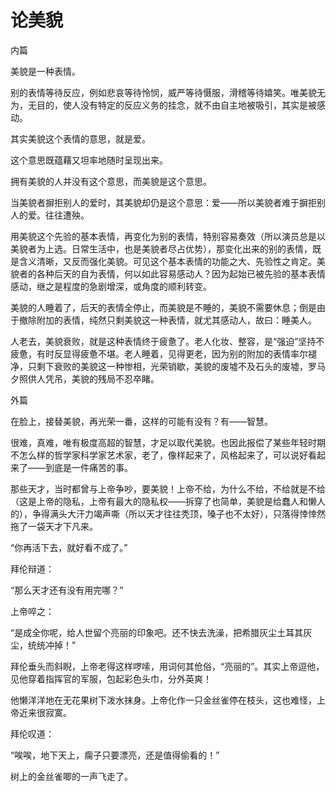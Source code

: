    

# 论美貌

内篇

美貌是一种表情。

别的表情等待反应，例如悲哀等待怜悯，威严等待慑服，滑稽等待嬉笑。唯美貌无为，无目的，使人没有特定的反应义务的挂念，就不由自主地被吸引，其实是被感动。

其实美貌这个表情的意思，就是爱。

这个意思既蕴藉又坦率地随时呈现出来。

拥有美貌的人并没有这个意思，而美貌是这个意思。

当美貌者摒拒别人的爱时，其美貌却仍是这个意思：爱——所以美貌者难于摒拒别人的爱。往往遭殃。

用美貌这个先验的基本表情，再变化为别的表情，特别容易奏效（所以演员总是以美貌者为上选。日常生活中，也是美貌者尽占优势），那变化出来的别的表情，既是含义清晰，又反而强化美貌。可见这个基本表情的功能之大、先验性之肯定。美貌者的各种后天的自为表情，何以如此容易感动人？因为起始已被先验的基本表情感动，继之是程度的急剧增深，或角度的顺利转变。

美貌的人睡着了，后天的表情全停止，而美貌是不睡的，美貌不需要休息；倒是由于撤除附加的表情，纯然只剩美貌这一种表情，就尤其感动人，故曰：睡美人。

人老去，美貌衰败，就是这种表情终于疲惫了。老人化妆、整容，是“强迫”坚持不疲惫，有时反显得疲惫不堪。老人睡着，见得更老，因为别的附加的表情率尔褪净，只剩下衰败的美貌这一种惨相，光荣销歇，美貌的废墟不及石头的废墟，罗马夕照供人凭吊，美貌的残局不忍卒睹。

外篇

在脸上，接替美貌，再光荣一番，这样的可能有没有？有——智慧。

很难，真难，唯有极度高超的智慧，才足以取代美貌。也因此报偿了某些年轻时期不怎么样的哲学家科学家艺术家，老了，像样起来了，风格起来了，可以说好看起来了——到底是一件痛苦的事。

那些天才，当时都曾与上帝争吵，要美貌！上帝不给，为什么不给，不给就是不给（这是上帝的隐私，上帝有最大的隐私权——拆穿了也简单，美貌是给蠢人和懒人的），争得满头大汗力竭声嘶（所以天才往往秃顶，嗓子也不太好），只落得悻悻然拖了一袋天才下凡来。

“你再活下去，就好看不成了。”

拜伦辩道：

“那么天才还有没有用完哪？”

上帝啐之：

“是成全你呢，给人世留个亮丽的印象吧。还不快去洗澡，把希腊灰尘土耳其灰尘，统统冲掉！”

拜伦垂头而斜睨，上帝老得这样啰嗦，用词何其伧俗，“亮丽的”。其实上帝逗他，见他穿着指挥官的军服，包起彩色头巾，分外英爽！

他懒洋洋地在无花果树下泼水抹身。上帝化作一只金丝雀停在枝头，这也难怪，上帝近来很寂寞。

拜伦叹道：

“唉唉，地下天上，瘸子只要漂亮，还是值得偷看的！”

树上的金丝雀唧的一声飞走了。